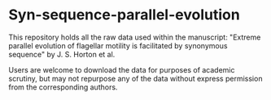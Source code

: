 # Syn-sequence-parallel-evolution
This repository holds all the raw data used within the manuscript: "Extreme parallel evolution of flagellar motility is facilitated by synonymous sequence" by J. S. Horton et al.

Users are welcome to download the data for purposes of academic scrutiny, but may not repurpose any of the data without express permission from the corresponding authors.


 
